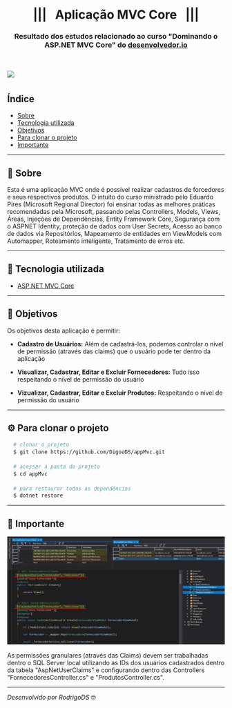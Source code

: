 <h1 align="center">
  ||| &nbsp; Aplicação MVC Core &nbsp; |||
</h1>

<h3 align="center">
Resultado dos estudos relacionado ao curso "Dominando o ASP.NET MVC Core" do <a href="https://desenvolvedor.io/inicio">desenvolvedor.io</a>
</h3>

<h1>
  <img src="public/paraReadme.gif">
</h1>

## Índice

- [Sobre](#-sobre)
- [Tecnologia utilizada](#-tecnologia-utilizada)
- [Objetivos](#-objetivos)
- [Para clonar o projeto](#-para-clonar-o-projeto)
- [Importante](#-importante)

---

## 🔖 Sobre

Esta é uma aplicação MVC onde é possível realizar cadastros de forcedores e seus respectivos produtos. O intuito do curso ministrado pelo Eduardo Pires (Microsoft Regional Director) foi ensinar todas as melhores práticas recomendadas pela Microsoft, passando pelas Controllers, Models, Views, Áreas, Injeções de Dependências, Entity Framework Core, Segurança com o ASPNET Identity, proteção de dados com User Secrets, Acesso ao banco de dados via Repositórios, Mapeamento de entidades em ViewModels com Automapper, Roteamento inteligente, Tratamento de erros etc.

---

## 🚀 Tecnologia utilizada

- [ASP.NET MVC Core](https://dotnet.microsoft.com/apps/aspnet)

---

## 🎯 Objetivos

Os objetivos desta aplicação é permitir:

- **Cadastro de Usuários:**
Além de cadastrá-los, podemos controlar o nível de permissão (através das claims) que o usuário pode ter dentro da aplicação

- **Visualizar, Cadastrar, Editar e Excluir Fornecedores:**
Tudo isso respeitando o nível de permissão do usuário

- **Vizualizar, Cadastrar, Editar e Excluir Produtos:**
Respeitando o nível de permissão do usuário

---

## ⚙ Para clonar o projeto

```bash
  # clonar o projeto
  $ git clone https://github.com/DigooDS/appMvc.git

  # acessar a pasta do projeto
  $ cd appMvc

  # para restaurar todas as dependências
  $ dotnet restore

```

---

## 📌 Importante

<p>
  <img src="public/paraReadme001.jpg" width="1000px">
</p>

As permissões granulares (através das Claims) devem ser trabalhadas dentro o SQL Server local utilizando as IDs dos usuários cadastrados dentro da tabela "AspNetUserClaims" e configurando dentro das Controllers "FornecedoresController.cs" e "ProdutosController.cs".

---

<i>Desenvolvido por RodrigoDS</i> 🤓
